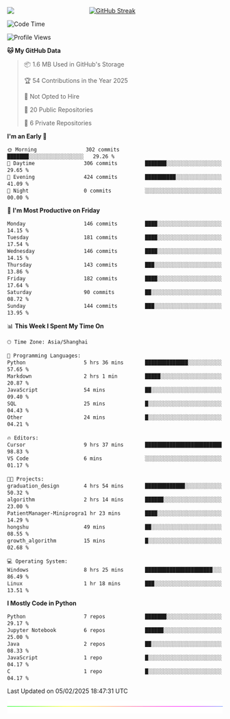 
<!-- ### Hi there 👋-->
<div>
<!--     <img align="left" src="https://github.com/heartyang520/HeartYang.github.io/blob/main/share/hacker_a.gif?raw=true.gif" width="33%"> -->
<!--       <picture>
    <source media="(prefers-color-scheme: dark)" srcset="https://cdn.jsdelivr.net/gh/sun0225SUN/sun0225SUN/assets/images/coding.gif" />
    <source media="(prefers-color-scheme: light)" srcset="https://cdn.jsdelivr.net/gh/sun0225SUN/sun0225SUN/assets/images/developer.svg" height="225px" />
    <img src="https://cdn.jsdelivr.net/gh/sun0225SUN/sun0225SUN/assets/images/coding.gif" />
  </picture> -->
<!--     <img align="left" src="https://cdn.jsdelivr.net/gh/sun0225SUN/sun0225SUN/assets/images/coding.gif" width="38%"> -->
<!--     <img align="left" src="https://github.com/heartyang520/HeartYang.github.io/blob/main/share/hacker_a.gif?raw=true.gif" width="33%"> -->
    <img align="left" src="https://cdn.jsdelivr.net/gh/sun0225SUN/sun0225SUN/assets/images/coding.gif" width="38%">
    <a href="https://git.io/streak-stats"><img src="https://streak-stats.demolab.com?user=NoyeArk&theme=cobalt&hide_border=true" alt="GitHub Streak" /></a>
</div>  

<!--START_SECTION:waka-->
![Code Time](http://img.shields.io/badge/Code%20Time-119%20hrs%2014%20mins-blue)

![Profile Views](http://img.shields.io/badge/Profile%20Views-19-blue)

**🐱 My GitHub Data** 

> 📦 1.6 MB Used in GitHub's Storage 
 > 
> 🏆 54 Contributions in the Year 2025
 > 
> 🚫 Not Opted to Hire
 > 
> 📜 20 Public Repositories 
 > 
> 🔑 6 Private Repositories 
 > 
**I'm an Early 🐤** 

```text
🌞 Morning                302 commits         ███████░░░░░░░░░░░░░░░░░░   29.26 % 
🌆 Daytime                306 commits         ███████░░░░░░░░░░░░░░░░░░   29.65 % 
🌃 Evening                424 commits         ██████████░░░░░░░░░░░░░░░   41.09 % 
🌙 Night                  0 commits           ░░░░░░░░░░░░░░░░░░░░░░░░░   00.00 % 
```
📅 **I'm Most Productive on Friday** 

```text
Monday                   146 commits         ████░░░░░░░░░░░░░░░░░░░░░   14.15 % 
Tuesday                  181 commits         ████░░░░░░░░░░░░░░░░░░░░░   17.54 % 
Wednesday                146 commits         ████░░░░░░░░░░░░░░░░░░░░░   14.15 % 
Thursday                 143 commits         ███░░░░░░░░░░░░░░░░░░░░░░   13.86 % 
Friday                   182 commits         ████░░░░░░░░░░░░░░░░░░░░░   17.64 % 
Saturday                 90 commits          ██░░░░░░░░░░░░░░░░░░░░░░░   08.72 % 
Sunday                   144 commits         ███░░░░░░░░░░░░░░░░░░░░░░   13.95 % 
```


📊 **This Week I Spent My Time On** 

```text
🕑︎ Time Zone: Asia/Shanghai

💬 Programming Languages: 
Python                   5 hrs 36 mins       ██████████████░░░░░░░░░░░   57.65 % 
Markdown                 2 hrs 1 min         █████░░░░░░░░░░░░░░░░░░░░   20.87 % 
JavaScript               54 mins             ██░░░░░░░░░░░░░░░░░░░░░░░   09.40 % 
SQL                      25 mins             █░░░░░░░░░░░░░░░░░░░░░░░░   04.43 % 
Other                    24 mins             █░░░░░░░░░░░░░░░░░░░░░░░░   04.21 % 

🔥 Editors: 
Cursor                   9 hrs 37 mins       █████████████████████████   98.83 % 
VS Code                  6 mins              ░░░░░░░░░░░░░░░░░░░░░░░░░   01.17 % 

🐱‍💻 Projects: 
graduation_design        4 hrs 54 mins       █████████████░░░░░░░░░░░░   50.32 % 
algorithm                2 hrs 14 mins       ██████░░░░░░░░░░░░░░░░░░░   23.00 % 
PatientManager-Miniprogra1 hr 23 mins        ████░░░░░░░░░░░░░░░░░░░░░   14.29 % 
hongshu                  49 mins             ██░░░░░░░░░░░░░░░░░░░░░░░   08.55 % 
growth_algorithm         15 mins             █░░░░░░░░░░░░░░░░░░░░░░░░   02.68 % 

💻 Operating System: 
Windows                  8 hrs 25 mins       ██████████████████████░░░   86.49 % 
Linux                    1 hr 18 mins        ███░░░░░░░░░░░░░░░░░░░░░░   13.51 % 
```

**I Mostly Code in Python** 

```text
Python                   7 repos             ███████░░░░░░░░░░░░░░░░░░   29.17 % 
Jupyter Notebook         6 repos             ██████░░░░░░░░░░░░░░░░░░░   25.00 % 
Java                     2 repos             ██░░░░░░░░░░░░░░░░░░░░░░░   08.33 % 
JavaScript               1 repo              █░░░░░░░░░░░░░░░░░░░░░░░░   04.17 % 
C                        1 repo              █░░░░░░░░░░░░░░░░░░░░░░░░   04.17 % 
```




 Last Updated on 05/02/2025 18:47:31 UTC
<!--END_SECTION:waka-->

<!--     ![NoyeArk's github stats](https://github-readme-stats.vercel.app/api?username=NoyeArk&show_icons=true) -->

<img src="https://github.com/heartyang520/HeartYang.github.io/blob/main/share/paomaxian.gif?raw=true" height="30" width="100%">

<!--
**NoyeArk/NoyeArk** is a ✨ _special_ ✨ repository because its `README.md` (this file) appears on your GitHub profile.

Here are some ideas to get you started:

- 🔭 I’m currently working on ...
- 🌱 I’m currently learning ...
- 👯 I’m looking to collaborate on ...
- 🤔 I’m looking for help with ...
- 💬 Ask me about ...
- 📫 How to reach me: ...
- 😄 Pronouns: ...
- ⚡ Fun fact: ...
-->
